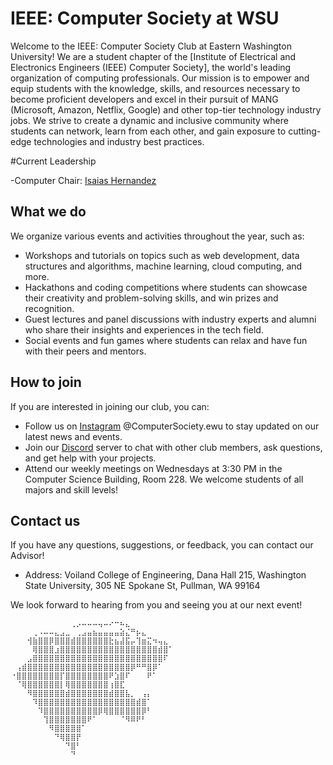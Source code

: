 # IEEE: Computer Society at WSU

Welcome to the IEEE: Computer Society Club at Eastern Washington University! We are a student chapter of the [Institute of Electrical and Electronics Engineers (IEEE) Computer Society], the world's leading organization of computing professionals. Our mission is to empower and equip students with the knowledge, skills, and resources necessary to become proficient developers and excel in their pursuit of MANG (Microsoft, Amazon, Netflix, Google) and other top-tier technology industry jobs. We strive to create a dynamic and inclusive community where students can network, learn from each other, and gain exposure to cutting-edge technologies and industry best practices.

#Current Leadership

-Computer Chair: [Isaias Hernandez](https://github.com/Cool-Coder174)


## What we do

We organize various events and activities throughout the year, such as:

- Workshops and tutorials on topics such as web development, data structures and algorithms, machine learning, cloud computing, and more.
- Hackathons and coding competitions where students can showcase their creativity and problem-solving skills, and win prizes and recognition.
- Guest lectures and panel discussions with industry experts and alumni who share their insights and experiences in the tech field.
- Social events and fun games where students can relax and have fun with their peers and mentors.

## How to join

If you are interested in joining our club, you can:

- Follow us on [Instagram](https://www.instagram.com/computersociety.wsu/?igshid=MzMyNGUyNmU2YQ%3D%3D&utm_source=qr) @ComputerSociety.ewu to stay updated on our latest news and events.
- Join our [Discord](https://discord.com/invite/UPDgrGdpxp) server to chat with other club members, ask questions, and get help with your projects.
- Attend our weekly meetings on Wednesdays at 3:30 PM in the Computer Science Building, Room 228. We welcome students of all majors and skill levels!

## Contact us

If you have any questions, suggestions, or feedback, you can contact our Advisor!
- Address: Voiland College of Engineering, Dana Hall 215, Washington State University, 305 NE Spokane St, Pullman, WA 99164

We look forward to hearing from you and seeing you at our next event!

```
⠀⠀⠀⠀⠀⠀⠀⠀⠀⠀⠀⢀⡠⠤⠤⠤⢤⠤⠔⠒⠦⣄⠀⠀⠀⠀⠀⠀⠀⠀
⠀⠀⠀⠀⢀⠠⠤⠤⣄⣠⣀⠀⢀⣠⣤⣦⣤⣤⣤⣤⣵⣌⠛⡦⣄⠀⠀⠀⠀⠀
⠀⠀⠀⢺⣷⣿⣿⡿⣿⣿⣿⣾⣿⣿⣿⣿⣿⣿⣗⣦⣼⣯⡤⢹⣶⣍⠲⢤⣄⠀
⠀⠀⠀⠀⢿⣿⣿⣿⣰⣿⣿⣿⣿⣿⣿⣿⣿⣿⣿⣿⣿⣿⣿⣿⣿⣿⣿⣾⣿⠁
⠀⠀⠀⣠⣿⣿⣿⣿⣿⣿⣿⣿⣿⣿⣿⣿⣿⣿⣿⣿⣿⣿⣿⣿⣿⣿⣿⣿⠏⠀
⠀⢠⣾⣿⣿⣿⣿⣿⣿⣿⣿⣿⣿⣿⣿⣿⣿⣿⣿⣿⣿⣿⡿⠛⠛⣿⡿⠁⠀⠀
⠐⣿⣿⣿⣿⣿⣿⣿⣿⡏⣿⣿⣿⣿⣿⣿⣿⣿⠟⣱⣿⠏⠀⠀⠀⠟⠁⠀⠀⠀
⠀⠈⢿⣿⣿⣿⣿⣿⣿⡇⢿⣿⣿⣿⣿⣿⣿⣿⢰⣿⣏⠀⠀⠀⠀⠀⠀⠀⠀⠀
⠀⠀⠀⠻⣿⣿⣿⣿⣿⣿⣾⣿⣿⣿⣿⣿⣿⣿⣾⣿⣿⣧⡀⠀⢠⡄⠀⠀⠀⠀
⠀⠀⠀⠀⠹⣿⣿⣿⣿⣿⣿⣿⣿⣿⣿⣿⣿⣿⣿⣿⣿⣿⣿⣾⣿⠁⠀⠀⠀⠀
⠀⠀⠀⠀⠀⠹⣿⣿⣿⣿⣿⣿⣿⣿⣿⣿⡿⢿⣿⣿⣿⣿⣿⣿⡿⠃⠀⠀⠀⠀
⠀⠀⠀⠀⠀⠀⢹⣿⣿⣿⣿⣿⣿⣿⠟⠁⠀⠀⠀⠀⠈⠻⠿⠟⠃⠀⠀⠀⠀⠀
⠀⠀⠀⠀⠀⠀⠀⠻⣿⣿⣿⣿⣿⠁⠀⠀⠀⠀⠀⠀⠀⠀⠀⠀⠀⠀⠀⠀⠀⠀
⠀⠀⠀⠀⠀⠀⠀⠀⠙⢿⣿⣿⡟⠀⠀⠀⠀⠀⠀⠀⠀⠀⠀⠀⠀⠀⠀⠀⠀⠀
⠀⠀⠀⠀⠀⠀⠀⠀⠀⠀⠙⣿⠃⠀⠀⠀⠀⠀⠀⠀⠀⠀⠀⠀⠀⠀⠀⠀⠀⠀
⠀⠀⠀⠀⠀⠀⠀⠀⠀⠀⠀⠙⠀⠀⠀⠀⠀⠀⠀⠀⠀⠀⠀⠀⠀⠀⠀⠀⠀⠀

